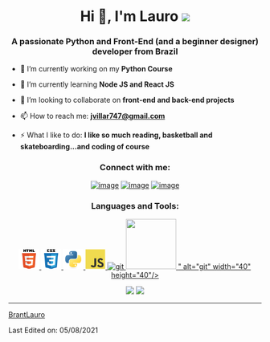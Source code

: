 <h1 align="center">Hi 👋, I'm Lauro <img height="40" src="https://emoji.gg/assets/emoji/7333-parrotdance.gif"></h1>
<h3 align="center">A passionate Python and Front-End (and a beginner designer) developer from Brazil</h3>

- 🔭 I’m currently working on my **Python Course**

- 🌱 I’m currently learning **Node JS and React JS**

- 👯 I’m looking to collaborate on **front-end and back-end projects**

- 📫 How to reach me: **jvillar747@gmail.com**

- ⚡ What I like to do: **I like so much reading, basketball and skateboarding...and coding of course**

<h3 align="center">Connect with me:</h3>
<div align="center">

[![image](https://img.shields.io/badge/LinkedIn-0077B5?style=for-the-badge&logo=linkedin&logoColor=white)](https://www.linkedin.com/in/juan-jos%C3%A9-villar-08853623b/)
[![image](https://img.shields.io/badge/Instagram-E4405F?style=for-the-badge&logo=instagram&logoColor=white)](https://www.instagram.com/juanvillar107/)
[![image](https://img.shields.io/badge/Twitter-1DA1F2?style=for-the-badge&logo=twitter&logoColor=white)](https://twitter.com/Juanvillar107)
  
</div>

<h3 align="center">Languages and Tools:</h3>

<p align="center"> 
  <a href="https://www.w3.org/html/" target="_blank"> 
    <img src="https://raw.githubusercontent.com/devicons/devicon/master/icons/html5/html5-original-wordmark.svg" alt="html5" width="40" height="40"/> 
  </a>
  <a href="https://www.w3schools.com/css/" target="_blank"> 
    <img src="https://raw.githubusercontent.com/devicons/devicon/master/icons/css3/css3-original-wordmark.svg" alt="css3" width="40" height="40"/> 
  </a> 
  <a href="https://www.python.org" target="_blank"> 
    <img src="https://raw.githubusercontent.com/devicons/devicon/master/icons/python/python-original.svg" alt="python" width="40" height="40"/> 
  </a>  
  <a href="https://developer.mozilla.org/en-US/docs/Web/JavaScript" target="_blank"> 
    <img src="https://raw.githubusercontent.com/devicons/devicon/master/icons/javascript/javascript-original.svg" alt="javascript" width="40" height="40"/> 
  </a> 
  <a href="https://git-scm.com/" target="_blank"> 
    <img src="https://www.vectorlogo.zone/logos/git-scm/git-scm-icon.svg" alt="git" width="40" height="40"/> 
  </a>
   <a href="https://git-scm.com/" target="_blank"> 
    <img src="<svg xmlns="http://www.w3.org/2000/svg" x="0px" y="0px" width="100" height="100" viewBox="0 0 48 48">
<path fill="#6c19ff" d="M6.391,10.671c-0.085-2.448,1.822-4.706,4.401-4.706h26.42c2.578,0,4.486,2.258,4.401,4.706	c-0.082,2.352,0.024,5.398,0.791,7.882c0.769,2.492,2.066,4.067,4.19,4.269v2.295c-2.124,0.202-3.421,1.777-4.19,4.269	c-0.767,2.484-0.873,5.53-0.791,7.882c0.085,2.448-1.822,4.706-4.401,4.706h-26.42c-2.578,0-4.486-2.258-4.4-4.706	c0.082-2.352-0.025-5.398-0.791-7.882c-0.769-2.492-2.069-4.067-4.194-4.269v-2.295c2.124-0.202,3.425-1.777,4.194-4.269	C6.367,16.07,6.473,13.023,6.391,10.671z"></path><linearGradient id="Is-EGaxKcc0Cic9QMqyzGa_EzPCiQUqWWEa_gr1" x1="17.846" x2="27.078" y1="-147.541" y2="-163.153" gradientTransform="matrix(1 0 0 -1 0 -132)" gradientUnits="userSpaceOnUse"><stop offset="0" stop-color="#fff"></stop><stop offset="1" stop-color="#f1e5fc"></stop></linearGradient><path fill="url(#Is-EGaxKcc0Cic9QMqyzGa_EzPCiQUqWWEa_gr1)" d="M25.042,34.016c4.366,0,6.997-2.138,6.997-5.664c0-2.665-1.877-4.595-4.665-4.9v-0.111	c2.048-0.333,3.655-2.235,3.655-4.359c0-3.026-2.389-4.997-6.03-4.997h-8.192v20.031H25.042z M19.994,16.525h4.238	c2.304,0,3.612,1.027,3.612,2.887c0,1.985-1.522,3.096-4.281,3.096h-3.57V16.525z M19.994,31.475v-6.594h4.21	c3.015,0,4.579,1.11,4.579,3.276c0,2.165-1.522,3.318-4.394,3.318H19.994z"></path>
</svg>" alt="git" width="40" height="40"/> 
  </a>
</p>

<p align= "center">
  <img height= "150" src="https://github-readme-stats.vercel.app/api?username=BrantLauro&theme=react&show_icons=true&include_all_commits=true" />
  <img height= "150" src="https://github-readme-stats.vercel.app/api/top-langs/?username=BrantLauro&theme=react&layout=compact" />
</p>

------

[BrantLauro](https://github.com/BrantLauro)

Last Edited on: 05/08/2021
